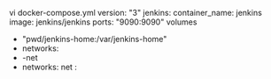 vi docker-compose.yml
version: "3"
jenkins:
container_name: jenkins
image: jenkins/jenkins
ports:
"9090:9090"
volumes
- "pwd/jenkins-home:/var/jenkins-home"
- networks:
- -net
- networks:
net :
